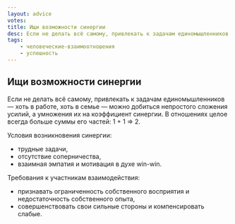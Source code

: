 ```yaml
---
layout: advice
votes:
title: Ищи возможности синергии
desc: Если не делать всё самому, привлекать к задачам единомышленников — хоть в работе, хоть в семье — можно добиться непростого сложения усилий, а умножения их на коэффициент синергии.
tags:
    - человеческие-взаимоотношения
    - успешность
---
```


## Ищи возможности синергии

Если не делать всё самому, привлекать к задачам единомышленников — хоть в работе, хоть в семье — можно добиться непростого сложения усилий, а умножения их на коэффициент синергии. В отношениях целое всегда больше суммы его частей: 1 + 1 => 2.

Условия возникновения синергии:

- трудные задачи,
- отсутствие соперничества,
- взаимная эмпатия и мотивация в духе win-win.

Требования к участникам взаимодействия:

- признавать ограниченность собственного восприятия и недостаточность собственного опыта,
- совершенствовать свои сильные стороны и компенсировать слабые.
